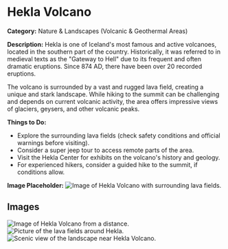 # Hekla Volcano

**Category:** Nature & Landscapes (Volcanic & Geothermal Areas)

**Description:**
Hekla is one of Iceland's most famous and active volcanoes, located in the southern part of the country. Historically, it was referred to in medieval texts as the "Gateway to Hell" due to its frequent and often dramatic eruptions. Since 874 AD, there have been over 20 recorded eruptions.

The volcano is surrounded by a vast and rugged lava field, creating a unique and stark landscape. While hiking to the summit can be challenging and depends on current volcanic activity, the area offers impressive views of glaciers, geysers, and other volcanic peaks.

**Things to Do:**
*   Explore the surrounding lava fields (check safety conditions and official warnings before visiting).
*   Consider a super jeep tour to access remote parts of the area.
*   Visit the Hekla Center for exhibits on the volcano's history and geology.
*   For experienced hikers, consider a guided hike to the summit, if conditions allow.

**Image Placeholder:**
![Image of Hekla Volcano with surrounding lava fields.](placeholder_hekla_volcano.jpg)

## Images

![Image of Hekla Volcano from a distance.](https://via.placeholder.com/600x400?text=Hekla+Volcano+1)
![Picture of the lava fields around Hekla.](https://via.placeholder.com/600x400?text=Hekla+Lava+Fields+2)
![Scenic view of the landscape near Hekla Volcano.](https://via.placeholder.com/600x400?text=Hekla+Landscape+3) 